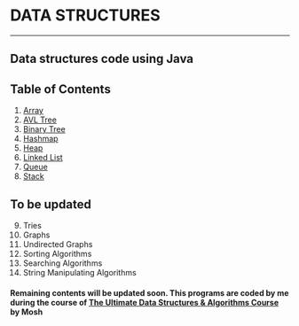 # DATA STRUCTURES
***
## Data structures code using Java 

## Table of Contents
1. [Array](https://github.com/Praveen007-K/Data-Structures/tree/main/array)
2. [AVL Tree](https://github.com/Praveen007-K/Data-Structures/tree/main/avl-tree)
3. [Binary Tree](https://github.com/Praveen007-K/Data-Structures/tree/main/binary-tree)
4. [Hashmap](https://github.com/Praveen007-K/Data-Structures/tree/main/hashmap)
5. [Heap](https://github.com/Praveen007-K/Data-Structures/tree/main/heap)
6. [Linked List](https://github.com/Praveen007-K/Data-Structures/tree/main/linked-list)
7. [Queue](https://github.com/Praveen007-K/Data-Structures/tree/main/queue)
8. [Stack](https://github.com/Praveen007-K/Data-Structures/tree/main/stack)

## To be updated
9. Tries
10. Graphs
11. Undirected Graphs
12. Sorting Algorithms
13. Searching Algorithms
14. String Manipulating Algorithms

#### Remaining contents will be updated soon. This programs are coded by me during the course of [The Ultimate Data Structures & Algorithms Course](https://codewithmosh.com/p/data-structures-algorithms) by Mosh
